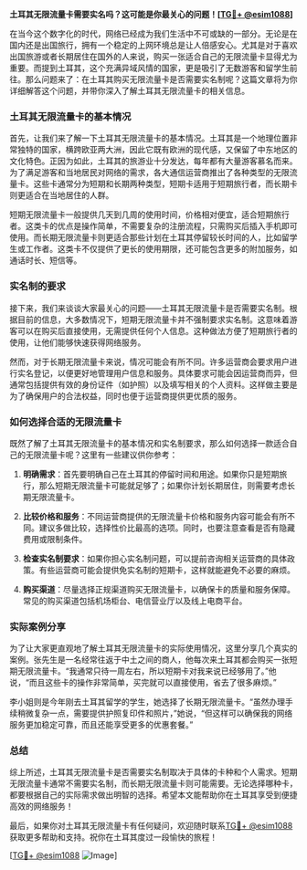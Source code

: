 **土耳其无限流量卡需要实名吗？这可能是你最关心的问题！[[TG💪+ @esim1088](https://t.me/s/esim1088)]**

在当今这个数字化的时代，网络已经成为我们生活中不可或缺的一部分。无论是在国内还是出国旅行，拥有一个稳定的上网环境总是让人倍感安心。尤其是对于喜欢出国旅游或者长期居住在国外的人来说，购买一张适合自己的无限流量卡显得尤为重要。而提到土耳其，这个充满异域风情的国家，更是吸引了无数游客和留学生前往。那么问题来了：在土耳其购买无限流量卡是否需要实名制呢？这篇文章将为你详细解答这个问题，并带你深入了解土耳其无限流量卡的相关信息。

### 土耳其无限流量卡的基本情况

首先，让我们来了解一下土耳其无限流量卡的基本情况。土耳其是一个地理位置非常独特的国家，横跨欧亚两大洲，因此它既有欧洲的现代感，又保留了中东地区的文化特色。正因为如此，土耳其的旅游业十分发达，每年都有大量游客慕名而来。为了满足游客和当地居民对网络的需求，各大通信运营商推出了各种类型的无限流量卡。这些卡通常分为短期和长期两种类型，短期卡适用于短期旅行者，而长期卡则更适合在当地居住的人群。

短期无限流量卡一般提供几天到几周的使用时间，价格相对便宜，适合短期旅行者。这类卡的优点是操作简单，不需要复杂的注册流程，只需购买后插入手机即可使用。而长期无限流量卡则更适合那些计划在土耳其停留较长时间的人，比如留学生或工作者。这类卡不仅提供了更长的使用期限，还可能包含更多的附加服务，如通话时长、短信等。

### 实名制的要求

接下来，我们来谈谈大家最关心的问题——土耳其无限流量卡是否需要实名制。根据目前的信息，大多数情况下，短期无限流量卡并不强制要求实名制。这意味着游客可以在购买后直接使用，无需提供任何个人信息。这种做法方便了短期旅行者的使用，让他们能够快速获得网络服务。

然而，对于长期无限流量卡来说，情况可能会有所不同。许多运营商会要求用户进行实名登记，以便更好地管理用户信息和服务。具体要求可能会因运营商而异，但通常包括提供有效的身份证件（如护照）以及填写相关的个人资料。这样做主要是为了确保用户的合法权益，同时也便于运营商提供更优质的服务。

### 如何选择合适的无限流量卡

既然了解了土耳其无限流量卡的基本情况和实名制要求，那么如何选择一款适合自己的无限流量卡呢？这里有一些建议供你参考：

1. **明确需求**：首先要明确自己在土耳其的停留时间和用途。如果你只是短期旅行，那么短期无限流量卡可能就足够了；如果你计划长期居住，则需要考虑长期无限流量卡。

2. **比较价格和服务**：不同运营商提供的无限流量卡价格和服务内容可能会有所不同。建议多做比较，选择性价比最高的选项。同时，也要注意查看是否有隐藏费用或限制条件。

3. **检查实名制要求**：如果你担心实名制问题，可以提前咨询相关运营商的具体政策。有些运营商可能会提供免实名制的短期卡，这样就能避免不必要的麻烦。

4. **购买渠道**：尽量选择正规渠道购买无限流量卡，以确保卡的质量和服务保障。常见的购买渠道包括机场柜台、电信营业厅以及线上电商平台。

### 实际案例分享

为了让大家更直观地了解土耳其无限流量卡的实际使用情况，这里分享几个真实的案例。张先生是一名经常往返于中土之间的商人，他每次来土耳其都会购买一张短期无限流量卡。“我通常只待一周左右，所以短期卡对我来说已经够用了。”他说，“而且这些卡的操作非常简单，买完就可以直接使用，省去了很多麻烦。”

李小姐则是今年刚去土耳其留学的学生，她选择了长期无限流量卡。“虽然办理手续稍微复杂一点，需要提供护照复印件和照片，”她说，“但这样可以确保我的网络服务更加稳定可靠，而且还能享受更多的优惠套餐。”

### 总结

综上所述，土耳其无限流量卡是否需要实名制取决于具体的卡种和个人需求。短期无限流量卡通常不需要实名制，而长期无限流量卡则可能需要。无论选择哪种卡，都要根据自己的实际需求做出明智的选择。希望本文能帮助你在土耳其享受到便捷高效的网络服务！

最后，如果你对土耳其无限流量卡有任何疑问，欢迎随时联系[TG💪+ @esim1088](https://t.me/s/esim1088)获取更多帮助和支持。祝你在土耳其度过一段愉快的旅程！

[[TG💪+ @esim1088](https://t.me/s/esim1088) ![Image](https://i.postimg.cc/4NQfJmqS/Snipaste-2025-05-13-00-14-12.png)]